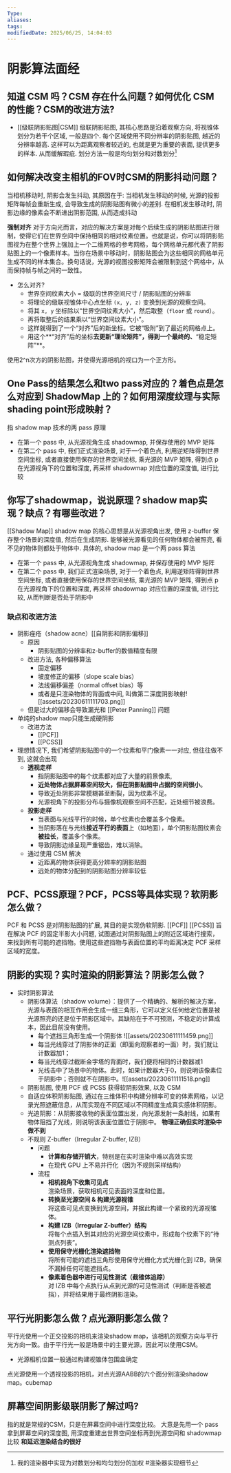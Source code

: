 ```yaml
---
Type:
aliases: 
tags: 
modifiedDate: 2025/06/25, 14:04:03
---
```


# 阴影算法面经

## 知道 CSM 吗？CSM 存在什么问题？如何优化 CSM 的性能？CSM的改进方法?

-  [[级联阴影贴图|CSM]] 级联阴影贴图, 其核心思路是沿着观察方向, 将视锥体划分为若干个区域, 一般是四个. 每个区域使用不同分辨率的阴影贴图, 越近的分辨率越高. 这样可以为距离观察者较近的, 也就是更为重要的表面, 提供更多的样本. 从而缓解瑕疵. 划分方法一般是均匀划分和对数划分[^1]

## 如何解决改变主相机的FOV时CSM的阴影抖动问题？

当相机移动时, 阴影会发生抖动, 其原因在于: 当相机发生移动的时候, 光源的投影矩阵每帧会重新生成, 会导致生成的阴影贴图有微小的差别. 在相机发生移动时, 阴影边缘的像素会不断进出阴影范围, 从而造成抖动

**强制对齐**
对于方向光而言，对应的解决方案是对每个后续生成的阴影贴图进行限制，使得它们在世界空间中保持相同的相对纹素位置。也就是说，你可以将阴影贴图视为在整个世界上强加上一个二维网格的参考网格，每个网格单元都代表了阴影贴图上的一个像素样本。当你在场景中移动时，阴影贴图会为这些相同的网格单元生成不同的样本集合。换句话说，光源的视图投影矩阵会被限制到这个网格中，从而保持帧与帧之间的一致性。
- 怎么对齐?
    - 世界空间纹素大小 = 级联的世界空间尺寸 / 阴影贴图的分辨率
    - 将理论的级联视锥体中心点坐标 `(x, y, z)` 变换到光源的观察空间。
    - 将其 `x, y` 坐标除以“世界空间纹素大小”，然后取整（`floor` 或 `round`）。
    - 再将取整后的结果乘以“世界空间纹素大小”。
    - 这样就得到了一个“对齐”后的新坐标。它被“吸附”到了最近的网格点上。
    - 用这个**“对齐”后的坐标**去更新“理论矩阵”，得到一个最终的、**“稳定矩阵”**。

使用2^n次方的阴影贴图，并使得光源相机的视口为一个正方形。

## One Pass的结果怎么和two pass对应的？着色点是怎么对应到 ShadowMap 上的？如何用深度纹理与实际shading point形成映射？

指 shadow map 技术的两 pass 原理
- 在第一个 pass 中, 从光源视角生成 shadowmap, 并保存使用的 MVP 矩阵
- 在第二个 pass 中, 我们正式渲染场景, 对于一个着色点, 利用逆矩阵得到世界空间坐标, 或者直接使用保存的世界空间坐标, 乘光源的 MVP 矩阵, 得到点 p 在光源视角下的位置和深度, 再采样 shadowmap 对应位置的深度值, 进行比较

## 你写了shadowmap，说说原理？shadow map实现？缺点？有哪些改进？

[[Shadow Map]]
shadow map 的核心思想是从光源视角出发, 使用 z-buffer 保存整个场景的深度值, 然后在生成阴影. 能够被光源看见的任何物体都会被照亮, 看不见的物体则都处于物体中. 
具体的, shadow map 是一个两 pass 算法
- 在第一个 pass 中, 从光源视角生成 shadowmap, 并保存使用的 MVP 矩阵
- 在第二个 pass 中, 我们正式渲染场景, 对于一个着色点, 利用逆矩阵得到世界空间坐标, 或者直接使用保存的世界空间坐标, 乘光源的 MVP 矩阵, 得到点 p 在光源视角下的位置和深度, 再采样 shadowmap 对应位置的深度值, 进行比较, 从而判断是否处于阴影中

### 缺点和改进方法

- 阴影痤疮（shadow acne）[[自阴影和阴影偏移]]
    - 原因
        - 阴影贴图的分辨率和z-buffer的数值精度有限
    - 改进方法, 各种偏移算法
        - 固定偏移
        - 坡度修正的偏移（slope scale bias）
        - 法线偏移偏差（normal offset bias）等
        - 或者是只渲染物体的背面或中间, 叫做第二深度阴影映射![[assets/20230611111703.png]]
    - 但是过大的偏移会导致漏光和 [[Peter Panning]] 问题
- 单纯的shadow map只能生成硬阴影
    - 改进方法 
        - [[PCF]]
        - [[PCSS]]
- 理想情况下, 我们希望阴影贴图中的一个纹素和平门像素一一对应, 但往往做不到, 这就会出现 
    - **透视走样** 
        - 指阴影贴图中的每个纹素都对应了大量的前景像素, 
        - **近处物体占据屏幕空间较大，但在阴影贴图中占据的空间很小**。
        - 导致近处阴影非常模糊甚至断裂，因为纹素不足。
        - 光源视角下的投影分布与摄像机观察空间不匹配，近处细节被浪费。
    - **投影走样**
        - 当表面与光线平行的时候，单个纹素也会覆盖多个像素。
        - 当阴影落在与光线**接近平行的表面**上（如地面），单个阴影贴图纹素会**被拉长**，覆盖多个像素。
        - 导致阴影边缘呈现严重锯齿，难以消除。
    - 通过使用 CSM 解决
        - 近距离的物体获得更高分辨率的阴影贴图
        - 远处的物体分配到的阴影贴图分辨率较低

## PCF、PCSS原理？PCF，PCSS等具体实现？软阴影怎么做？

PCF 和 PCSS 是对阴影贴图的扩展, 其目的是实现伪软阴影. 
[[PCF]]
[[PCSS]] 旨在解决 PCF 的固定半影大小问题, 试图通过对阴影贴图上的附近区域进行搜索，来找到所有可能的遮挡物。使用这些遮挡物与表面位置的平均距离决定 PCF 采样区域的宽度。

## 阴影的实现？实时渲染的阴影算法？阴影怎么做？

- 实时阴影算法
    - 阴影体算法（shadow volume）：提供了一个精确的、解析的解决方案，光源与表面的相互作用会生成一组三角形，它可以定义任何给定位置是被光源照亮的还是位于阴影区域中。其缺陷在于不可预测，不稳定的计算成本，因此目前没有使用。
        - 每个遮挡三角形生成一个阴影体 ![[assets/20230611111459.png]]
        - 每当光线穿过了阴影体的正面（即面向观察者的一面）时，我们就让计数器加1；
        - 每当光线穿过截断金字塔的背面时，我们便将相同的计数器减1
        - 光线击中了场景中的物体。此时，如果计数器大于0，则说明该像素位于阴影中；否则就不在阴影中。![[assets/20230611111518.png]]
    - 阴影贴图, 使用 PCF 或 PCSS 获得软阴影效果, 以及 CSM
    - 自适应体积阴影贴图, 通过在三维体积中构建分辨率可变的体素网格，以记录光照遮蔽信息，从而实现在不同区域以不同精度生成真实感体积阴影。
    - 光追阴影：从阴影接收物的表面位置出发，向光源发射一条射线，如果有物体阻挡了光线，则说明该表面位置位于阴影中。 **物理正确但实时渲染中做不到**
    - 不规则 Z-buffer（Irregular Z-buffer, IZB）
        - 问题
            - **计算和存储开销大**，特别是在实时渲染中难以高效实现
            - 在现代 GPU 上不易并行化（因为不规则采样结构）
        - 流程
            - **相机视角下收集可见点**  
                渲染场景，获取相机可见表面的深度和位置。
            - **转换至光源空间 & 构建光源视锥**  
                将这些可见点变换到光源空间，并据此构建一个紧致的光源视锥体。
            - **构建 IZB（Irregular Z-buffer）结构**  
                将每个点插入到其对应的光源空间纹素中，形成每个纹素下的“待测点列表”。
            - **使用保守光栅化渲染遮挡物**  
                将所有可能的遮挡三角形使用保守光栅化方式光栅化到 IZB，确保不漏掉任何可能遮挡点。
            - **像素着色器中进行可见性测试（截锥体追踪）**  
                对 IZB 中每个点执行从点到光源的可见性测试（判断是否被遮挡），并将结果用于最终阴影渲染。

## 平行光阴影怎么做？点光源阴影怎么做？

平行光使用一个正交投影的相机来渲染shadow map，该相机的观察方向与平行光方向一致。由于平行光一般是场景中的主要光源，因此可以使用CSM。
- 光源相机位置一般通过构建视锥体包围盒确定

点光源使用一个透视投影的相机，对点光源AABB的六个面分别渲染shadow map。cubemap

## 屏幕空间阴影级联阴影了解过吗?

指的就是常规的CSM，只是在屏幕空间中进行深度比较。
大意是先用一个 pass 拿到屏幕空间的深度图, 用深度重建出世界空间坐标再到光源空间和 shadowmap 比较
**和延迟渲染结合的很好**

[^1]: 我的渲染器中实现为对数划分和均匀划分的加权 #渲染器实现细节  
